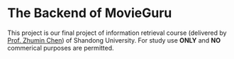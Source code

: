 # The Backend of MovieGuru

This project is our final project of information retrieval course (delivered by [Prof. Zhumin Chen](http://ir.sdu.edu.cn/~zhuminchen/)) of Shandong University. For study use **ONLY** and **NO** commerical purposes are permitted.
